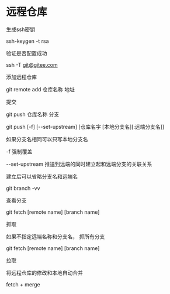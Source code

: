 # 远程仓库

生成ssh密钥

ssh-keygen -t rsa



验证是否配置成功



ssh -T git@gitee.com



添加远程仓库

git remote add 仓库名称 地址



提交

git push 仓库名称 分支

git push [-f] [--set-upstream] [仓库名字 [本地分支名]\[:远端分支名]]

如果分支名相同可以只写本地分支名

-f 强制覆盖

--set-upstream 推送到远端的同时建立起和远端分支的关联关系

建立后可以省略分支名和远端名



git branch -vv

查看分支



git fetch [remote name] [branch name]

抓取



如果不指定远端名称和分支名， 抓所有分支



git fetch [remote name] [branch name]

拉取

将远程仓库的修改和本地自动合并

fetch + merge